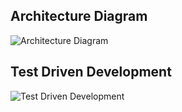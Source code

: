 ## Architecture Diagram
![Architecture Diagram](https://user-images.githubusercontent.com/29623199/110692730-f5216600-81e6-11eb-9310-2b9ef9adac3f.JPG)

## Test Driven Development
![Test Driven Development](https://user-images.githubusercontent.com/29623199/110692882-226e1400-81e7-11eb-8014-d1b1fa3f831c.JPG)
